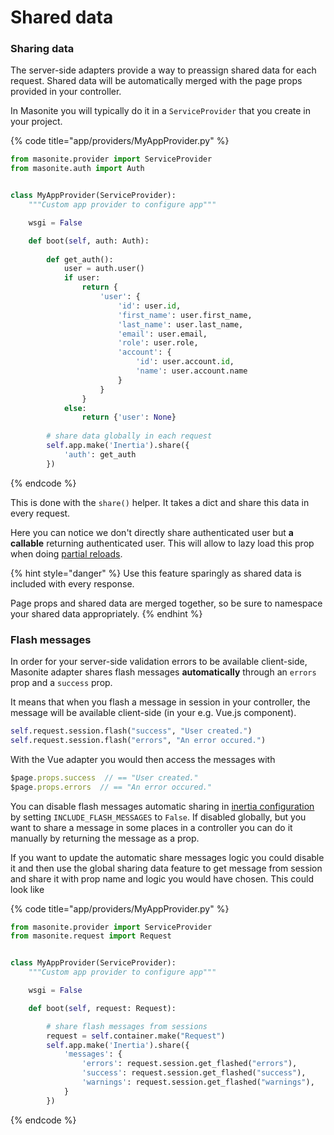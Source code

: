 # Shared data

### Sharing data

The server-side adapters provide a way to preassign shared data for each request. Shared data will be automatically merged with the page props provided in your controller.

In Masonite you will typically do it in a `ServiceProvider` that you create in your project.

{% code title="app/providers/MyAppProvider.py" %}
```python
from masonite.provider import ServiceProvider
from masonite.auth import Auth


class MyAppProvider(ServiceProvider):
    """Custom app provider to configure app"""

    wsgi = False

    def boot(self, auth: Auth):
        
        def get_auth():
            user = auth.user()
            if user:
                return {
                    'user': {
                        'id': user.id,
                        'first_name': user.first_name,
                        'last_name': user.last_name,
                        'email': user.email,
                        'role': user.role,
                        'account': {
                            'id': user.account.id,
                            'name': user.account.name
                        }
                    }
                }
            else:
                return {'user': None}
        
        # share data globally in each request
        self.app.make('Inertia').share({
            'auth': get_auth
        })

```
{% endcode %}

This is done with the `share()` helper. It takes a dict and share this data in every request.

Here you can notice we don't directly share authenticated user but **a callable** returning authenticated user. This will allow to lazy load this prop when doing [partial reloads](../advanced/partial-reloads.md).

{% hint style="danger" %}
Use this feature sparingly as shared data is included with every response. 

Page props and shared data are merged together, so be sure to namespace your shared data appropriately.
{% endhint %}

### Flash messages

In order for your server-side validation errors to be available client-side, Masonite adapter shares flash messages **automatically** through an `errors` prop and a  `success` prop.

It means that when you flash a message in session in your controller, the message will be available client-side \(in your e.g. Vue.js component\).

```python
self.request.session.flash("success", "User created.")
self.request.session.flash("errors", "An error occured.")
```

With the Vue adapter you would then access the messages with

```javascript
$page.props.success  // == "User created."
$page.props.errors  // == "An error occured."
```

You can disable flash messages automatic sharing in [inertia configuration](../advanced/configuration.md) by setting  `INCLUDE_FLASH_MESSAGES` to `False`. If disabled globally, but you want to share a message in some places in a controller you can do it manually by returning the message as a prop.

If you want to update the automatic share messages logic you could disable it and then use the global sharing data feature to get message from session and share it with prop name and logic you would have chosen. This could look like

{% code title="app/providers/MyAppProvider.py" %}
```python
from masonite.provider import ServiceProvider
from masonite.request import Request


class MyAppProvider(ServiceProvider):
    """Custom app provider to configure app"""

    wsgi = False

    def boot(self, request: Request):

        # share flash messages from sessions
        request = self.container.make("Request")
        self.app.make('Inertia').share({
            'messages': {
                'errors': request.session.get_flashed("errors"),
                'success': request.session.get_flashed("success"),
                'warnings': request.session.get_flashed("warnings"),
            }
        })

```
{% endcode %}

